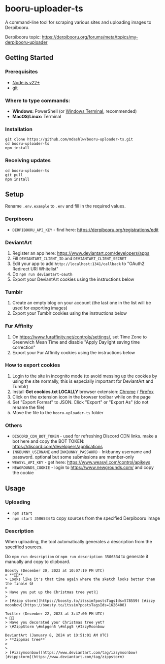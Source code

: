 # booru-uploader-ts

A command-line tool for scraping various sites and uploading images to Derpibooru.

Derpibooru topic: https://derpibooru.org/forums/meta/topics/my-derpibooru-uploader

## Getting Started

### Prerequisites

- [Node.js v22+](https://nodejs.org/en/download/prebuilt-installer)
- [git](https://git-scm.com/downloads)

### Where to type commands:

- **Windows:** PowerShell (or [Windows Terminal](https://aka.ms/terminal), recommended)
- **MacOS/Linux:** Terminal

### Installation

```
git clone https://github.com/mdashlw/booru-uploader-ts.git
cd booru-uploader-ts
npm install
```

### Receiving updates

```
cd booru-uploader-ts
git pull
npm install
```

## Setup

Rename `.env.example` to `.env` and fill in the required values.

### Derpibooru

- `DERPIBOORU_API_KEY` - find here: https://derpibooru.org/registrations/edit

### DeviantArt

1. Register an app here: https://www.deviantart.com/developers/apps
2. Fill `DEVIANTART_CLIENT_ID` and `DEVIANTART_CLIENT_SECRET`
3. Edit your app to add `http://localhost:1341/callback` to "OAuth2 Redirect URI Whitelist"
4. Do `npm run deviantart-oauth`
5. Export your DeviantArt cookies using the instructions below

### Tumblr

1. Create an empty blog on your account (the last one in the list will be used for exporting images)
2. Export your Tumblr cookies using the instructions below

### Fur Affinity

1. On https://www.furaffinity.net/controls/settings/, set Time Zone to Greenwich Mean Time and disable "Apply Daylight saving time correction"
2. Export your Fur Affinity cookies using the instructions below

### How to export cookies

1. Login to the site in incognito mode (to avoid messing up the cookies by using the site normally, this is especially important for DeviantArt and Tumblr)
2. Install **Get cookies.txt LOCALLY** browser extension: [Chrome](https://chromewebstore.google.com/detail/get-cookiestxt-locally/cclelndahbckbenkjhflpdbgdldlbecc) / [Firefox](https://addons.mozilla.org/en-US/firefox/addon/get-cookies-txt-locally/)
3. Click on the extension icon in the browser toolbar while on the page
4. Set "Export Format" to JSON. Click "Export" or "Export As" (do not rename the file)
5. Move the file to the `booru-uploader-ts` folder

### Others

- `DISCORD_CDN_BOT_TOKEN` - used for refreshing Discord CDN links. make a bot here and copy the BOT TOKEN: https://discord.com/developers/applications
- `INKBUNNY_USERNAME` and `INKBUNNY_PASSWORD` - Inkbunny username and password. optional but some submissions are member-only
- `WEASYL_API_KEY` - get here: https://www.weasyl.com/control/apikeys
- `NEWGROUNDS_COOKIE` - login to https://www.newgrounds.com/ and copy the cookie

## Usage

### Uploading

- `npm start`
- `npm start 3506534` to copy sources from the specified Derpibooru image

### Description

When uploading, the tool automatically generates a description from the specified sources.

Do `npm run description` or `npm run description 3506534` to generate it manually and copy to clipboard.

```
Boosty (December 20, 2023 at 10:07:19 PM UTC)
> **🤍🎄**
> Looks like it's that time again where the sketch looks better than the finale 😅 
>
> Have you put up the Christmas tree yet?🎄
>
> [#zipp storm](https://boosty.to/itssim?postsTagsIds=578559) [#izzy moonbow](https://boosty.to/itssim?postsTagsIds=1626400)

Twitter (December 22, 2023 at 3:47:00 PM UTC)
> 🤍🎄
> Have you decorated your Christmas tree yet?
> \#ZippStorm \#mlpgen5 \#mlpg5 \#IzzyMoonbow

DeviantArt (January 8, 2024 at 10:51:01 AM UTC)
> **Zippmas tree**
>
>
> [#izzymoonbow](https://www.deviantart.com/tag/izzymoonbow) [#zippstorm](https://www.deviantart.com/tag/zippstorm)
```
